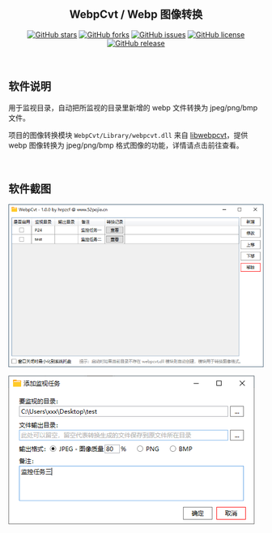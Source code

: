 <div align="center">

## WebpCvt / Webp 图像转换

[![GitHub stars](https://img.shields.io/github/stars/hrpzcf/WebpCvt?style=flat)](https://github.com/hrpzcf/WebpCvt/stargazers)
[![GitHub forks](https://img.shields.io/github/forks/hrpzcf/WebpCvt?style=flat)](https://github.com/hrpzcf/WebpCvt/network)
[![GitHub issues](https://img.shields.io/github/issues/hrpzcf/WebpCvt)](https://github.com/hrpzcf/WebpCvt/issues)
[![GitHub license](https://img.shields.io/github/license/hrpzcf/WebpCvt)](https://github.com/hrpzcf/WebpCvt/blob/main/LICENSE)
[![GitHub release](https://img.shields.io/github/v/release/hrpzcf/WebpCvt)](https://github.com/hrpzcf/WebpCvt/releases)

</div>

<br/>

## 软件说明

用于监视目录，自动把所监视的目录里新增的 webp 文件转换为 jpeg/png/bmp 文件。

项目的图像转换模块 `WebpCvt/Library/webpcvt.dll` 来自 [libwebpcvt](https://github.com/hrpzcf/libwebpcvt)，提供 webp 图像转换为 jpeg/png/bmp 格式图像的功能，详情请点击前往查看。

<br/>

## 软件截图

![截图1](./Screenshots/主窗口.png)

![截图2](./Screenshots/添加任务.png)
